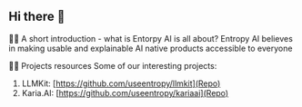 ## Hi there 👋

🙋‍♀️ A short introduction - what is Entorpy AI is all about?
Entropy AI believes in making usable and explainable AI native products accessible to everyone

👩‍💻 Projects resources
Some of our interesting projects:
1. LLMKit: [https://github.com/useentropy/llmkit](Repo)
2. Karia.AI: [https://github.com/useentropy/kariaai](Repo)
